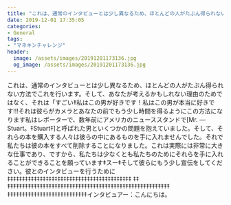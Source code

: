 ```yaml
---
title: "これは、通常のインタビューとは少し異なるため、ほとんどの人がたぶん得られない方法でこれを行います。"
date: 2019-12-01 17:35:05
categories:
- General
tags:
- "マネキンチャレンジ"
header:
  image: /assets/images/20191201173136.jpg
  og_image: /assets/images/20191201173136.jpg
---
```


これは、通常のインタビューとは少し異なるため、ほとんどの人がたぶん得られない方法でこれを行います。そして、あなたが考えるかもしれない理由のためではなく、それは「すごい‡私はこの男が好きです！私はこの男が本当に好きです!!!それは彼らがカメラとあなたの前でもう少し時間を得るようにこの方法になります私はレポーターで、数年前にアメリカのニューススタンドで[Mr. —Stuart。‡Stuart‡]と呼ばれた男といくつかの問題を抱えていました。そして、それらの本を購入する人々は彼らの中にあるものを手に入れませんでした。それで私たちは彼の本をすべて削除することになりました。これは実際には非常に大きな仕事であり、ですから、私たちは少なくとも私たちのためにそれらを手に入れることができることを願っています‡スー‡そして彼らにもう少し宣伝をしてください。彼とのインタビューを行うために‡‡‡‡‡‡‡‡‡‡‡‡‡‡‡‡‡‡‡‡‡‡‡‡‡‡‡‡‡‡‡‡‡‡‡‡‡‡‡‡‡‡ ‡‡ ‡‡‡‡‡‡‡‡‡‡‡‡‡‡‡‡‡‡‡‡‡‡‡‡‡‡‡‡‡‡‡‡‡‡‡‡‡‡‡‡‡‡‡‡‡‡‡‡‡‡‡‡‡‡‡ ‡‡‡‡‡‡‡‡‡‡‡‡‡‡‡‡‡‡‡‡‡‡‡‡‡‡‡インタビュアー：こんにちは。
